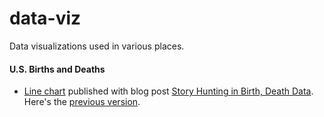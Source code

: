 # data-viz

Data visualizations used in various places.

#### U.S. Births and Deaths

* [Line chart](https://github.com/anthonydb/data-viz/blob/master/line-charts/births-deaths-chart-material.html) published with blog post [Story Hunting in Birth, Death Data](http://www.anthonydebarros.com/2010/09/07/data-analysis-births-deaths/). Here's the [previous version](https://github.com/anthonydb/data-viz/blob/master/line-charts/births-deaths-chart.html).
